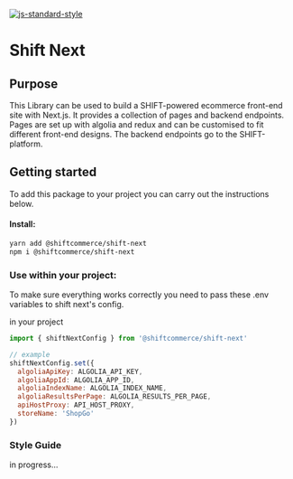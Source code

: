 [ ![js-standard-style](https://img.shields.io/badge/code%20style-standard-brightgreen.svg)](http://standardjs.com)

# Shift Next
## Purpose

This Library can be used to build a SHIFT-powered ecommerce front-end site with Next.js. It provides a collection of pages and backend endpoints. Pages are set up with algolia and redux and can be customised to fit different front-end designs. The backend endpoints go to the SHIFT-platform.


## Getting started

To add this package to your project you can carry out the instructions below.

#### Install:

```bash
yarn add @shiftcommerce/shift-next
npm i @shiftcommerce/shift-next
```

### Use within your project:
To make sure everything works correctly you need to pass these .env variables to shift next's config.

in your project

```jsx
import { shiftNextConfig } from '@shiftcommerce/shift-next'

// example
shiftNextConfig.set({
  algoliaApiKey: ALGOLIA_API_KEY,
  algoliaAppId: ALGOLIA_APP_ID,
  algoliaIndexName: ALGOLIA_INDEX_NAME,
  algoliaResultsPerPage: ALGOLIA_RESULTS_PER_PAGE,
  apiHostProxy: API_HOST_PROXY,
  storeName: 'ShopGo'
})
```

### Style Guide

in progress...